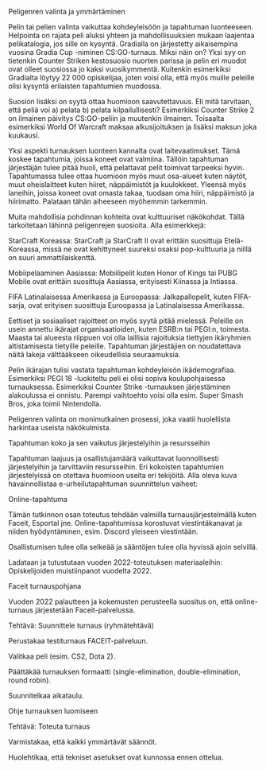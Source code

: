 Peligenren valinta ja ymmärtäminen

Pelin tai pelien valinta vaikuttaa kohdeyleisöön ja tapahtuman luonteeseen. Helpointa on rajata peli aluksi yhteen ja mahdollisuuksien mukaan laajentaa pelikatalogia, jos sille on kysyntä. Gradialla on järjestetty aikaisempina vuosina Gradia Cup -niminen CS:GO-turnaus. Miksi näin on? Yksi syy on tietenkin Counter Striken kestosuosio nuorten parissa ja pelin eri muodot ovat olleet suosiossa jo kaksi vuosikymmentä. Kuitenkin esimerkiksi Gradialta löytyy 22 000 opiskelijaa, joten voisi olla, että myös muille peleille olisi kysyntä erilaisten tapahtumien muodossa.

Suosion lisäksi on syytä ottaa huomioon saavutettavuus. Eli mitä tarvitaan, että peliä voi a) pelata b) pelata kilpailullisesti? Esimerkiksi Counter Strike 2 on ilmainen päivitys CS:GO-peliin ja muutenkin ilmainen. Toisaalta esimerkiksi World Of Warcraft maksaa alkusijoituksen ja lisäksi maksun joka kuukausi.

Yksi aspekti turnauksen luonteen kannalta ovat laitevaatimukset. Tämä koskee tapahtumia, joissa koneet ovat valmiina. Tällöin tapahtuman järjestäjän tulee pitää huoli, että pelattavat pelit toimivat tarpeeksi hyvin. Tapahtumassa tulee ottaa huomioon myös muut osa-alueet kuten näytöt, muut oheislaitteet kuten hiiret, näppäimistöt ja kuulokkeet. Yleensä myös laneihin, joissa koneet ovat omasta takaa, tuodaan oma hiiri, näppäimistö ja hiirimatto. Palataan tähän aiheeseen myöhemmin tarkemmin.

Muita mahdollisia pohdinnan kohteita ovat kulttuuriset näkökohdat. Tällä tarkoitetaan lähinnä peligenrejen suosioita. Alla esimerkkejä:

StarCraft Koreassa: StarCraft ja StarCraft II ovat erittäin suosittuja Etelä-Koreassa, missä ne ovat kehittyneet suureksi osaksi pop-kulttuuria ja niillä on suuri ammattilaiskenttä.

Mobiipelaaminen Aasiassa: Mobiilipelit kuten Honor of Kings tai PUBG Mobile ovat erittäin suosittuja Aasiassa, erityisesti Kiinassa ja Intiassa.

FIFA Latinalaisessa Amerikassa ja Euroopassa: Jalkapallopelit, kuten FIFA-sarja, ovat erityisen suosittuja Euroopassa ja Latinalaisessa Amerikassa.

Eettiset ja sosiaaliset rajoitteet on myös syytä pitää mielessä. Peleille on usein annettu ikärajat organisaatioiden, kuten ESRB:n tai PEGI:n, toimesta. Maasta tai alueesta riippuen voi olla laillisia rajoituksia tiettyjen ikäryhmien altistamisesta tietyille peleille. Tapahtuman järjestäjien on noudatettava näitä lakeja välttääkseen oikeudellisia seuraamuksia.

Pelin ikärajan tulisi vastata tapahtuman kohdeyleisön ikädemografiaa. Esimerkiksi PEGI 18 -luokiteltu peli ei olisi sopiva koulupohjaisessa turnauksessa. Esimerkiksi Counter Strike -turnauksen järjestäminen alakoulussa ei onnistu. Parempi vaihtoehto voisi olla esim. Super Smash Bros, joka toimii Nintendolla.

Peligenren valinta on monimutkainen prosessi, joka vaatii huolellista harkintaa useista näkökulmista.

Tapahtuman koko ja sen vaikutus järjestelyihin ja resursseihin

Tapahtuman laajuus ja osallistujamäärä vaikuttavat luonnollisesti järjestelyihin ja tarvittaviin resursseihin. Eri kokoisten tapahtumien järjestelyissä on otettava huomioon useita eri tekijöitä. Alla oleva kuva havainnollistaa e-urheilutapahtuman suunnittelun vaiheet:



Online-tapahtuma

Tämän tutkinnon osan toteutus tehdään valmiilla turnausjärjestelmällä kuten Faceit, Esportal jne. Online-tapahtumissa korostuvat viestintäkanavat ja niiden hyödyntäminen, esim. Discord yleiseen viestintään.

Osallistumisen tulee olla selkeää ja sääntöjen tulee olla hyvissä ajoin selvillä.

Ladataan ja tutustutaan vuoden 2022-toteutuksen materiaaleihin: Opiskelijoiden muistiinpanot vuodelta 2022.

Faceit turnauspohjana

Vuoden 2022 palautteen ja kokemusten perusteella suositus on, että online-turnaus järjestetään Faceit-palvelussa.



Tehtävä: Suunnittele turnaus (ryhmätehtävä)

Perustakaa testiturnaus FACEIT-palveluun.

Valitkaa peli (esim. CS2, Dota 2).

Päättäkää turnauksen formaatti (single-elimination, double-elimination, round robin).

Suunnitelkaa aikataulu.

Ohje turnauksen luomiseen

Tehtävä: Toteuta turnaus

Varmistakaa, että kaikki ymmärtävät säännöt.

Huolehtikaa, että tekniset asetukset ovat kunnossa ennen ottelua.